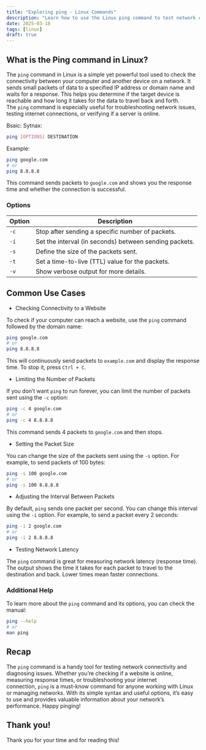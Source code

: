 ```yaml
---
title: "Exploring ping - Linux Commands"
description: "Learn how to use the Linux ping command to test network connectivity, troubleshoot issues, and measure response times in simple, easy steps."
date: 2025-03-18
tags: [linux]
draft: true
---
```


## What is the Ping command in Linux?

The `ping` command in Linux is a simple yet powerful tool used to check the connectivity between your computer and another device on a network. It sends small packets of data to a specified IP address or domain name and waits for a response. This helps you determine if the target device is reachable and how long it takes for the data to travel back and forth. The `ping` command is especially useful for troubleshooting network issues, testing internet connections, or verifying if a server is online.

Bsaic: Sytnax:

```bash
ping [OPTIONS] DESTINATION
```

Example:

```bash
ping google.com
# or
ping 8.8.8.8
```

This command sends packets to `google.com` and shows you the response time and whether the connection is successful.

### Options

| **Option** | **Description** |
| --- | --- |
| `-c` | Stop after sending a specific number of packets. |
| `-i` | Set the interval (in seconds) between sending packets. |
| `-s` | Define the size of the packets sent. |
| `-t` | Set a time-to-live (TTL) value for the packets. |
| `-v` | Show verbose output for more details. |

## Common Use Cases

- Checking Connectivity to a Website

To check if your computer can reach a website, use the `ping` command followed by the domain name:

```bash
ping google.com
# or
ping 8.8.8.8
```

This will continuously send packets to `example.com` and display the response time. To stop it, press `Ctrl + C`.

- Limiting the Number of Packets

If you don’t want `ping` to run forever, you can limit the number of packets sent using the `-c` option:

```bash
ping -c 4 google.com
# or
ping -c 4 8.8.8.8
```

This command sends 4 packets to `google.com` and then stops.

- Setting the Packet Size

You can change the size of the packets sent using the `-s` option. For example, to send packets of 100 bytes:

```bash
ping -s 100 google.com
# or
ping -s 100 8.8.8.8
```

- Adjusting the Interval Between Packets

By default, `ping` sends one packet per second. You can change this interval using the `-i` option. For example, to send a packet every 2 seconds:

```bash
ping -i 2 google.com
# or
ping -i 2 8.8.8.8
```

- Testing Network Latency

The `ping` command is great for measuring network latency (response time). The output shows the time it takes for each packet to travel to the destination and back. Lower times mean faster connections.

### Additional Help

To learn more about the `ping` command and its options, you can check the manual:

```bash
ping --help
# or
man ping
```

## Recap

The `ping` command is a handy tool for testing network connectivity and diagnosing issues. Whether you’re checking if a website is online, measuring response times, or troubleshooting your internet connection, `ping` is a must-know command for anyone working with Linux or managing networks. With its simple syntax and useful options, it’s easy to use and provides valuable information about your network’s performance. Happy pinging!

## Thank you!

Thank you for your time and for reading this!